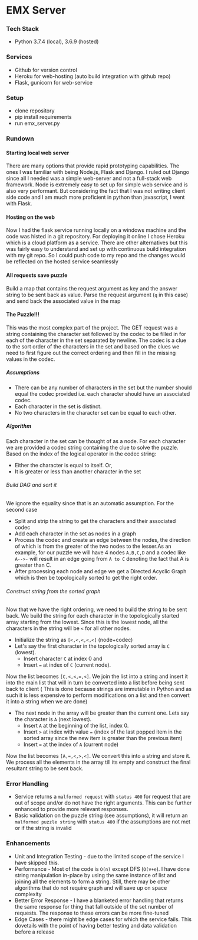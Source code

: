 # EMX Server

### Tech Stack
* Python 3.7.4 (local), 3.6.9 (hosted)
### Services
* Github for version control
* Heroku for web-hosting (auto build integration with github repo)
* Flask, gunicorn for web-service
### Setup
* clone repository
* pip install requirements
* run emx_server.py

### Rundown
#### Starting local web server
There are many options that provide rapid prototyping capabilities. The ones I was familiar with being Node.js,
Flask and Django. I ruled out Django since all I needed was a simple web-server and not a full-stack web framework.
Node is extremely easy to set up for simple web service and is also very performant. But considering the fact that
I was not writing client side code and I am much more proficient in python than javascript, I went with Flask. 
#### Hosting on the web
Now I had the flask service running locally on a windows machine and the code was histed in a git repository. 
For deploying it online I chose Heroku which is a cloud platform as a service. There are other alternatives but 
this was fairly easy to understand and set up with continuous build integration with my git repo. So I could push
code to my repo and the changes would  be reflected on the hosted service seamlessly

#### All requests save puzzle
Build a map that contains the request argument as key and the answer string to be sent back as value. Parse the request
argument (`q` in this case) and send back the associated value in the map

#### The Puzzle!!!
This was the most complex part of the project. The GET request was a string containing the character set followed 
by the codec to be filled in for each of the character in the set separated by newline. The codec is a clue 
to the sort order of the characters in the set and based on the clues we need to first figure out the correct ordering
and then fill in the missing values in the codec.

##### Assumptions
* There can be any number of characters in the set but the number should equal the codec provided i.e. each 
  character should have an associated codec.
* Each character in the set is distinct.
* No two characters in the character set can be equal to each other.

##### Algorithm
Each character in the set can be thought of as a node. For each character we are provided a codec string containing
the clue to solve the puzzle. Based on the index of the logical operator in the codec string:
* Either the character is equal to itself. Or,
* It is greater or less than another character in the set

###### Build DAG and sort it
We ignore the equality since that is an automatic assumption. For the second case
* Split and strip the string to get the characters and their associated codec  
* Add each character in the set as nodes in a graph
* Process the codec and create an edge between the nodes, the direction of which is from the greater of the two
 nodes to the lesser.As an example, for our puzzle we will have 4 nodes `A,B,C,D` and a codec like `A-->-` will 
 result in an edge going from `A to C` denoting the fact that A is greater than C.  
* After processing each node and edge we get a Directed Acyclic Graph which is then be topologically sorted to get
 the right order.

###### Construct string from the sorted graph
Now that we have the right ordering, we need to build the string to be sent back. We build the string for each character
in the topologically started array starting from the lowest. Since this is the lowest node, all the characters in the
string will be `<` for all other nodes. 
* Initialize the string as `[<,<,<,<,<]` (node+codec)
* Let's say the first character in the topologically sorted array is `C` (lowest).  
    * Insert character `C` at index 0 and
    * Insert `=` at index of `C` (current node). 
    
Now the list becomes `[C,<,<,=,<]`. We join the list into a string and insert it into the main list that will in turn 
be converted into a list before being sent back to client ( This is done because strings are immutable in Python and 
as such it is less expensive to perform modifications on a list and then convert it into a string when we are done)
* The next node in the array will be greater than the current one. Lets say the character is `A` (next lowest).
    * Insert `A` at the beginning of the list, index 0.
    * Insert `>` at index with value `=` (index of the last popped item in the sorted array since the new item 
    is greater than the previous item)
    * Insert `=` at the index of `A` (current node)

Now the list becomes `[A,=,<,>,<]`. We convert this into a string and store it.  We process all the elements in
the array till its empty and construct the final resultant string to be sent back.

### Error Handling

* Service returns a `malformed request` with `status 400` for request that are out of scope and/or 
do not have the right arguments. This can be further enhanced to provide more relevant responses. 
* Basic validation on the puzzle string (see assumptions), it will return an `malformed puzzle string` with
 `status 400` if the assumptions are not met or if the string is invalid


### Enhancements    
* Unit and Integration Testing - due to the limited scope of the service I have skipped this.
* Performance - Most of the code is `O(n)` except DFS (`O(v+e`). I have done string manipulation in-place by using the 
same instance of list and joining all the elements to form a string. Still, there may be other algorithms that do
not require graph and will save up on space complexity
* Better Error Response - I have a blanketed error handling that returns the same response for thing that fall outside of the set
number of requests. The response to these errors can be more fine-tuned
* Edge Cases - there might be edge cases for which the service fails. This dovetails with the point of having 
better testing and data validation before a release
        
    
